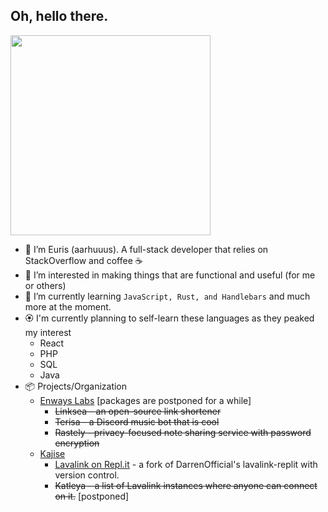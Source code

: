 ## Oh, hello there.
<a href="https://skillicons.dev">
    <img src="https://skillicons.dev/icons?i=js,html,css,nodejs,tailwind,windicss,mongodb,figma" width="320" />
</a>

- 👋 I’m Euris (aarhuuus). A full-stack developer that relies on StackOverflow and coffee ☕
- 👀 I’m interested in making things that are functional and useful (for me or others)
- 🌱 I’m currently learning `JavaScript, Rust, and Handlebars` and much more at the moment.
- 🏵 I'm currently planning to self-learn these languages as they peaked my interest
  - React
  - PHP
  - SQL
  - Java
- 📦 Projects/Organization
  - [Enways Labs](https://github.com/enwayslabs) [packages are postponed for a while]
    - ~~Linksea - an open-source link shortener~~
    - ~~Terisa - a Discord music bot that is cool~~
    - ~~Rastely - privacy-focused note sharing service with password encryption~~
  - [Kajise](https://github.com/kajise)
    - [Lavalink on Repl.it](https://github.com/kajise/lavalink-replit) - a fork of DarrenOfficial's lavalink-replit with version control.
    - ~~Katleya - a list of Lavalink instances where anyone can connect on it.~~ [postponed]
